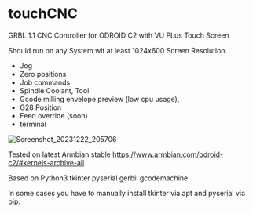 # touchCNC
GRBL 1.1 CNC Controller for ODROID C2 with VU PLus Touch Screen

Should run on any System wit at least 1024x600 Screen Resolution. 

- Jog 
- Zero positions 
- Job commands 
- Spindle Coolant, Tool
- Gcode milling envelope preview (low cpu usage), 
- G28 Position
- Feed override (soon)
- terminal

![Screenshot_20231222_205706](https://github.com/BKLronin/touchCNC/assets/6392076/b57899df-8c59-4353-a41a-548273e79a59)


Tested on latest Armbian stable https://www.armbian.com/odroid-c2/#kernels-archive-all

Based on
Python3
tkinter
pyserial
gerbil
gcodemachine

In some cases you have to manually install tkinter via apt and pyserial via pip.

